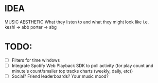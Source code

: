 

# IDEA
MUSIC AESTHETIC
What they listen to and what they might look like
i.e. keshi -> abb
porter -> abg

# TODO:
- [ ] Filters for time windows
- [ ] Integrate Spotify Web Playback SDK to poll activity (for play count and minute's count/smaller top tracks charts (weekly, daily, etc))
- [ ] Social? Friend leaderboards? Your music mood?